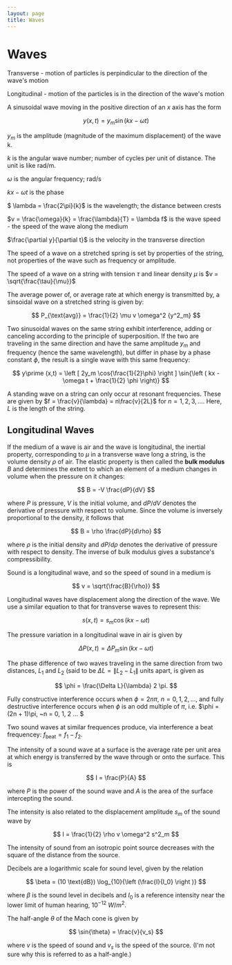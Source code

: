 ```yaml
---
layout: page
title: Waves
---
```


# Waves

Transverse - motion of particles is perpindicular to the direction of the wave's motion

Longitudinal - motion of the particles is in the direction of the wave's motion

A sinusoidal wave moving in the positive direction of an $x$ axis has the form

$$ y(x,t) = y_m \sin(kx - \omega t) $$

$y_m$ is the amplitude (magnitude of the maximum displacement) of the wave k. 

$k$ is the angular wave number; number of cycles per unit of distance. The unit is like rad/m.

$\omega$ is the angular frequency; rad/s

$kx - \omega t$ is the phase

$ \lambda = \frac{2\pi}{k}$ is the wavelength; the distance between crests

$v = \frac{\omega}{k} = \frac{\lambda}{T} = \lambda f$ is the wave speed - the speed of the wave along the medium

$\frac{\partial y}{\partial t}$ is the velocity in the transverse direction

The speed of a wave on a stretched spring is set by properties of the string, not properties of the wave such as frequency or amplitude.

The speed of a wave on a string with tension $\tau$ and linear density $\mu$ is $v = \sqrt{\frac{\tau}{\mu}}$

The average power of, or average rate at which energy is transmitted by, a sinsoidal wave on a stretched string is given by:

$$ P_{\text{avg}} = \frac{1}{2} \mu v \omega^2 {y^2_m} $$ 

Two sinusoidal waves on the same string exhibit interference, adding or canceling according to the principle of superposition. If the two are traveling in the same direction and have the same amplitude $y_m$ and frequency (hence the same wavelength), but differ in phase by a phase constant $\phi$, the result is a single wave with this same frequency:

$$ y\prime (x,t) = \left [ 2y_m \cos{\frac{1}{2}\phi} \right ] \sin{\left ( kx -\omega t + \frac{1}{2} \phi \right)} $$

A standing wave on a string can only occur at resonant frequencies. These are given by $f = \frac{v}{\lambda} = n\frac{v}{2L}$ for $n = 1,2,3,...$. Here, $L$ is the length of the string.

## Longitudinal Waves

If the medium of a wave is air and the wave is longitudinal, the inertial property, corresponding to $\mu$ in a transverse wave long a string, is the volume density $\rho$ of air. The elastic property is then called the **bulk modulus** $B$ and determines the extent to which an element of a medium changes in volume when the pressure on it changes:

$$ B = -V \frac{dP}{dV} $$

where $P$ is pressure, $V$ is the initial volume, and $dP/dV$ denotes the derivative of pressure with respect to volume. Since the volume is inversely proportional to the density, it follows that

$$ B = \rho \frac{dP}{d\rho} $$

where $\rho$ is the initial density and $dP/d\rho$ denotes the derivative of pressure with respect to density. The inverse of bulk modulus gives a substance's compressibility.

Sound is a longitudinal wave, and so the speed of sound in a medium is

$$ v = \sqrt{\frac{B}{\rho}} $$ 

Longitudinal waves have displacement along the direction of the wave. We use a similar equation to that for transverse waves to represent this:

$$ s(x,t) = s_m \cos{(kx - \omega t)} $$

The pressure variation in a longitudinal wave in air is given by

$$ \Delta P(x,t) = \Delta P_m \sin{(kx - \omega t)} $$

The phase difference of two waves traveling in the same direction from two distances, $L_1$ and $L_2$ (said to be $\Delta L = \left \| L_2 - L_1 \right \|$ units apart, is given as

$$ \phi = \frac{\Delta L}{\lambda} 2 \pi. $$

Fully constructive interference occurs when $\phi = 2 n \pi,~ n = 0, 1, 2, ...$, and fully destructive interference occurs when $\phi$ is an odd multiple of $\pi$, i.e. $\phi = (2n + 1)\pi, ~n = 0, 1, 2 ... $

Two sound waves at similar frequences produce, via interference a beat frequencey: $f_{\text{beat}} = f_1 - f_2.$ 

The intensity of a sound wave at a surface is the average rate per unit area at which energy is transferred by the wave through or onto the surface. This is

$$ I = \frac{P}{A} $$

where $P$ is the power of the sound wave and $A$ is the area of the surface intercepting the sound.

The intensity is also related to the displacement amplitude $s_m$ of the sound wave by

$$ I = \frac{1}{2} \rho v \omega^2 s^2_m $$

The intensity of sound from an isotropic point source decreases with the square of the distance from the source.

Decibels are a logarithmic scale for sound level, given by the relation

$$ \beta = (10 \text{dB}) \log_{10}{\left (\frac{I}{I_0} \right )} $$

where $\beta$ is the sound level in decibels and $I_0$ is a reference intensity near the lower limit of human hearing, $10^{-12} ~ W/m^2.$

The half-angle $\theta$ of the Mach cone is given by

$$ \sin{\theta} = \frac{v}{v_s} $$

where $v$ is the speed of sound and $v_s$ is the speed of the source. (I'm not sure why this is referred to as a half-angle.)
